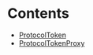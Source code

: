 

# Contents
- [ProtocolToken](ProtocolToken.sol/contract.ProtocolToken.md)
- [ProtocolTokenProxy](ProtocolTokenProxy.sol/contract.ProtocolTokenProxy.md)
